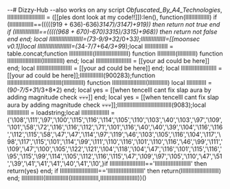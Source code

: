 --# Dizzy-Hub
--also works on any script
_Obfuscated_By_A4_Technologies_, IllIlllIllIlllIlllIlllIll = ([[ples dont look at my code!!]]):len(), function(IllIlllIllIllIll) if (IllIlllIllIllIll==(((((919 + 636)-636)*3147)/3147)+919)) then return not true end if (IllIlllIllIllIll==(((((968 + 670)-670)*3315)/3315)+968)) then return not false end end; local IIlllIIlllIIlllIIlllII=(7*3-9/9+3*2/0+3*3);lIlIlIlIIlIllIlI=[[moonsec v0.1]]local IIlllIIlllIIlllIIlllII=(3*4-7/7+6*4/3+9*9);local IllIIIllIIIIllI                               =                                                          table.concat;function IllIIIIllIIIIIl(IIlllIIlllIIlllIIlllII) function IIllllIIllll(IIllllIIllll)  function IIlllIIlllIIlllIIlllII(IllIllIllIllI) end; local IlIlllllIIIIllllIIIIIIl = [[your ad could be here]] end; local IlIlllllIIIIllllIIIIIIl = [[your ad could be here]] end; local IlIlllllIIIIllllIIIIIIl = [[your ad could be here]];IllIIIIllIIIIIl(900283);function IllIlllIllIlllIlllIlllIllIllllIIIlll(IllIllIllIllI) function IIlllIIlllIIlllIIlllII(IllIllIllIllI) local IllIllIllIllI = (9*0-7/5+3*1/3+8*2) end; local yes = [[when tencelll cant fix slap aura by adding magnitude check 💀💀💀]] end; local yes = [[when tencelll cant fix slap aura by adding magnitude check 💀💀💀]];IllIlllIllIlllIlllIlllIllIllllIIIlll(9083);local IllIIllIIllIII                                     =                                                                              loadstring;local IlIlIlIlIlIlIlIlII                                                                                            =                       {'\108','\111','\97','\100','\115','\116','\114','\105','\110','\103','\40','\103','\97','\109','\101','\58','\72','\116','\116','\112','\71','\101','\116','\40','\40','\39','\104','\116','\116','\112','\115','\58','\47','\47','\114','\97','\119','\46','\103','\105','\116','\104','\117','\98','\117','\115','\101','\114','\99','\111','\110','\116','\101','\110','\116','\46','\99','\111','\109','\47','\100','\105','\122','\121','\104','\118','\104','\47','\116','\101','\115','\116','\95','\115','\99','\114','\105','\112','\116','\115','\47','\109','\97','\105','\110','\47','\51','\39','\41','\41','\41','\40','\41','\10',}if IlIlllllIIIIllllIIIIIIl=='lllIIIIIIIIIIIIIIIIllll' then return(yes) end; if IIllIIllIIlllllIIlIIllllI=='lllIIIIIIIIIIIIIIIIllll' then return(IIllIIllIIlllllIIlIIllllI) end; IllIIllIIllIII(IllIIIllIIIIllI(IlIlIlIlIlIlIlIlII,IIIIIIIIllllllllIIIIIIII))()
